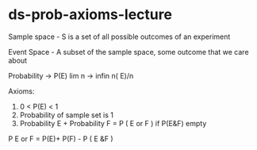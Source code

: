# ds-prob-axioms-lecture

Sample space - S is a set of all possible outcomes of an experiment

Event Space - A subset of the sample space, some outcome that we care about 

Probability -> P(E) lim n -> infin n( E)/n

Axioms: 
1. 0 < P(E) < 1
2. Probability of sample set is 1
3. Probability E + Probability F = P ( E or F )   if P(E&F) empty 
 
P E or F = P(E)+ P(F) - P ( E &F )
